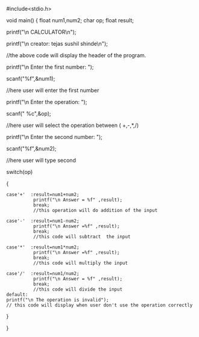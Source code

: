 #include<stdio.h>

void main() { float num1,num2; char op; float result;

printf("\n CALCULATOR\n");

printf("\n creator: tejas sushil shinde\n");

//the above code will display the header of the program.


printf("\n Enter the first number:  ");

scanf("%f",&num1);

//here user will enter the first number

printf("\n Enter the operation:  ");

scanf(" %c",&op);

//here user will select the operation between ( +,-,*,/)

printf("\n Enter the second number: ");

scanf("%f",&num2);

//here user will type second 

switch(op)

{

    case'+'  :result=num1+num2;
              printf("\n Answer = %f" ,result);
              break;
              //this operation will do addition of the input
              
    case'-'  :result=num1-num2;
              printf("\n Answer =%f" ,result);
              break;
              //this code will subtract  the input
              
    case'*'  :result=num1*num2;
              printf("\n Answer =%f" ,result);
              break;
              //this code will multiply the input
            
    case'/'  :result=num1/num2;
              printf("\n Answer = %f" ,result);
              break;
              //this code will divide the input
    default:
    printf("\n The operation is invalid");
    // this code will display when user don't use the operation correctly
}

}


